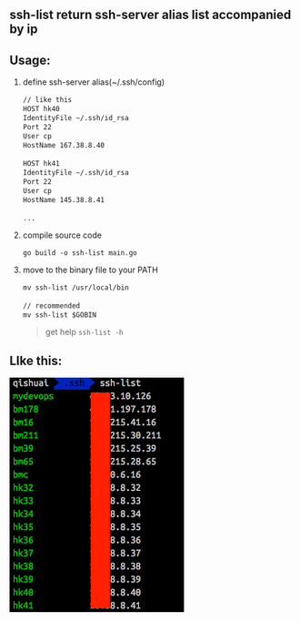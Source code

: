 ## ssh-list return ssh-server alias list accompanied by ip

## Usage:

1. define ssh-server alias(~/.ssh/config)

	```
	// like this
	HOST hk40
    IdentityFile ~/.ssh/id_rsa
    Port 22
    User cp
    HostName 167.38.8.40

	HOST hk41
    IdentityFile ~/.ssh/id_rsa
    Port 22
    User cp
    HostName 145.38.8.41
    
    ...
	```
	
2. compile source code

	```
	go build -o ssh-list main.go
	```
	
3. move to the binary file to your PATH

	```
	mv ssh-list /usr/local/bin
	
	// recommended
	mv ssh-list $GOBIN
	```	
	
	> get help `ssh-list -h`

## LIke this:

![snapshoot](img/snapshoot.png)

